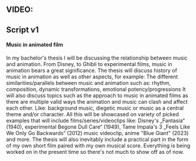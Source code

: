 ## VIDEO:
## Script v1
#### Music in animated film

In my bachelor's thesis I will be discussing the relationship between music and animation.
From Disney, to Ghibli to experimental films, music in animation bears a great significance.
The thesis will discuss history of music in animation as well as other aspects, for example:
  The different similarities/parallels between music and animation such as: rhythm, composition, dynamic transformations, emotional potency/progressions
It will also discuss topics such as the approach to music in animated films as there are multiple valid ways the animation and music can clash and affect each other. 
Like: background music, diegetic music or music as a central theme and/or character.
All this will be showcased on variety of picked examples that will include films/series/videoclips like: Disney's „Fantasia“ (1940), experimental Begone Dull Care“ (1949), Tame Impala's 3 „Feels Like We Only Go Backwards“ (2012) music videoclip, anime "Blue Giant" (2023) and more. 
The thesis will also inevitably include a practical part in the form of my own short film paired with my own musical score.
Everything is being worked on in the present time so there's not much to show off as of now.


  
